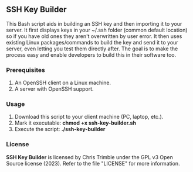 ## SSH Key Builder

This Bash script aids in building an SSH key and then importing it to your server. It first displays keys in your \~/.ssh folder (common default location) so if you have old ones they aren't overwritten by user error. It then uses existing Linux packages/commands to build the key and send it to your server, even letting you test them directly after. The goal is to make the process easy and enable developers to build this in their software too.

### Prerequisites

1. An OpenSSH client on a Linux machine.
2. A server with OpenSSH support.

### Usage

1. Download this script to your client machine (PC, laptop, etc.).
2. Mark it executable: **chmod +x ssh-key-builder.sh**
3. Execute the script: **./ssh-key-builder**

### License

**SSH Key Builder** is licensed by Chris Trimble under the GPL v3 Open Source license (2023). Refer to the file "LICENSE" for more information.
